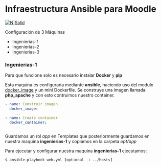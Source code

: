 # Infraestructura Ansible para Moodle

[![N|Solid](http://savio.utbvirtual.edu.co/theme/image.php/materialdesign/theme/1501600329/logoutb_green)](evaluacion.utbvirtual.edu.co)

Configuración de 3 Máquinas
  - Ingenierias-1
  - Ingenierias-2
  - Ingenierias-3

### Ingenierias-1
Para que funcione solo es necesario instalar **Docker** y **pip**

Esta maquina es configurada mediante **ansible**, haciendo uso del modulo [docker_image](https://nodejs.org/) y un mini Dockerfile. Se construye una imagen llamada **php_apache** y con esto contruimos nuestro container.

```yaml
- name: Construir imagen
  docker_image:
    ...
- name: Create container
  docker_container:
    ...
```

Guardamos un rol *app* en Templates que posteriormente guardamos en nuestra maquina **ingenierias-1** y copiamos en la carpeta *opt/app*

Para ejecutar y configurar nuestra maquina **ingenierias-1** ejecutamos:
```sh
$ ansible-playbook web.yml [optional -i ../hosts]
```
